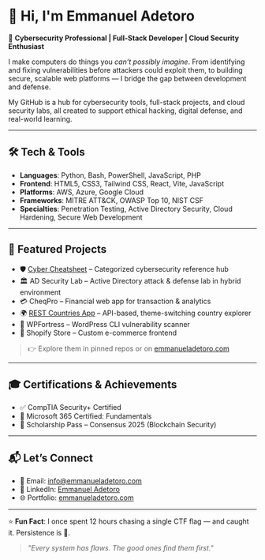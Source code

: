 # 👋 Hi, I'm Emmanuel Adetoro

🔐 **Cybersecurity Professional | Full-Stack Developer | Cloud Security Enthusiast**

I make computers do things you *can’t possibly imagine*. From identifying and fixing vulnerabilities before attackers could exploit them, to building secure, scalable web platforms — I bridge the gap between development and defense.

My GitHub is a hub for cybersecurity tools, full-stack projects, and cloud security labs, all created to support ethical hacking, digital defense, and real-world learning.

---

## 🛠️ Tech & Tools

- **Languages**: Python, Bash, PowerShell, JavaScript, PHP  
- **Frontend**: HTML5, CSS3, Tailwind CSS, React, Vite, JavaScript  
- **Platforms**: AWS, Azure, Google Cloud  
- **Frameworks**: MITRE ATT&CK, OWASP Top 10, NIST CSF  
- **Specialties**: Penetration Testing, Active Directory Security, Cloud Hardening, Secure Web Development

---

## 🚀 Featured Projects

- 🛡️ [Cyber Cheatsheet](https://cyberref.netlify.app) – Categorized cybersecurity reference hub  
- 🏛️ AD Security Lab – Active Directory attack & defense lab in hybrid environment  
- 💳 CheqPro – Financial web app for transaction & analytics  
- 🌍 [REST Countries App](https://rest-countries-ademto.netlify.app) – API-based, theme-switching country explorer  
- 🧱 WPFortress – WordPress CLI vulnerability scanner  
- 🛒 Shopify Store – Custom e-commerce frontend  

> 👉 Explore them in pinned repos or on [emmanueladetoro.com](https://emmanueladetoro.com)

---

## 🎓 Certifications & Achievements

- ✅ CompTIA Security+ Certified  
- 💼 Microsoft 365 Certified: Fundamentals  
- 🥇 Scholarship Pass – Consensus 2025 (Blockchain Security)

---

## 📬 Let’s Connect

- 📧 Email: [info@emmanueladetoro.com](mailto:info@emmanueladetoro.com)  
- 💼 LinkedIn: [Emmanuel Adetoro](https://www.linkedin.com/in/emmanuel-adetoro)  
- 🌐 Portfolio: [emmanueladetoro.com](https://emmanueladetoro.com)

---

⭐ **Fun Fact**: I once spent 12 hours chasing a single CTF flag — and caught it. Persistence is 🔑.

> *"Every system has flaws. The good ones find them first."*


<!--
**ademto/ademto** is a ✨ _special_ ✨ repository because its `README.md` (this file) appears on your GitHub profile.

Here are some ideas to get you started:

- 🔭 I’m currently working on ...
- 🌱 I’m currently learning ...
- 👯 I’m looking to collaborate on ...
- 🤔 I’m looking for help with ...
- 💬 Ask me about ...
- 📫 How to reach me: ...
- 😄 Pronouns: ...
- ⚡ Fun fact: ...
-->
